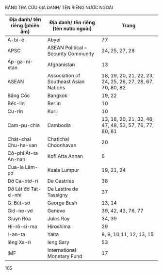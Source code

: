 BẢNG TRA CỨU ĐỊA DANH/ TÊN RIÊNG NƯỚC NGOÀI

| Địa danh/ tên riêng (phiên âm) | Địa danh/ tên riêng (tên nước ngoài) | Trang |
|--------------------------------|--------------------------------------|-------|
| A-bi-ê | Abyei | 77 |
| APSC | ASEAN Political – Security Community | 24, 25, 27, 28 |
| Áp-ga-ni-xtan | Afghanistan | 13 |
| ASEAN | Association of Southeast Asian Nations | 18, 19, 20, 21, 22, 23, 24, 25, 26, 27, 28, 67, 70, 80, 82 |
| Băng Cốc | Bangkok | 19, 22 |
| Béc-lin | Berlin | 10 |
| Cu-rin | Kuril | 10 |
| Cam-pu-chia | Cambodia | 13, 18, 20, 21, 32, 46, 47, 48, 53, 57, 76, 77, 80, 81 |
| Chát-chai Chu-ha-van | Chatichai Choonhavan | 20 |
| Cô-phi Át-ta An-nan | Kofi Atta Annan | 6 |
| Cua-la Lăm-pơ | Kuala Lumpur | 19, 21, 24 |
| Đờ Ca-xtơ-ri | De Castries | 38 |
| Đờ Lát đờ Tát-xi-nhi | De Lasttre de Tassigny | 37 |
| G. Bút-sơ | George Bush | 13, 14 |
| Giơ-ne-vơ | Genève | 39, 42, 43, 76, 77 |
| Giuyn Roa | Jules Roy | 34, 39 |
| Hi-rô-si-ma | Hiroshima | 29 |
| I-an-ta | Yalta | 8, 9, 10,11, 12, 13, 15 |
| Iêng Xa-ri | Ieng Sary | 53 |
| IMF | International Monetary Fund | 17 |

105